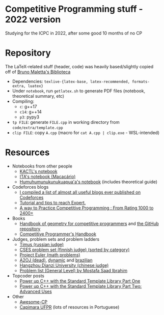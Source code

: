 # Competitive Programming stuff - 2022 version
Studying for the ICPC in 2022, after some good 10 months of no CP

# Repository
The LaTeX-related stuff (header, code) was heavily based/slightly copied off of 
[Bruno Maletta's Biblioteca](https://github.com/brunomaletta/Biblioteca)

- Dependencies: `texlive-{latex-base, latex-recommended, formats-extra, luatex}`
- Under `notebook`, run `getlatex.sh` to generate PDF files (notebook, theoretical summary, etc)
- Compiling:
	- `c`: g++17
	- `c14`: g++14
	- `p3`: pypy3
- `tp FILE`: generate `FILE.cpp` in working directory from `code/extra/template.cpp`
- `clip FILE`: copy `A.cpp` (macro for `cat A.cpp | clip.exe` - WSL-intended)

# Resources
- Notebooks from other people
  - [KACTL's notebook](https://github.com/kth-competitive-programming/kactl/blob/main/kactl.pdf)
  - [ITA's notebook (Macacário)](https://www.overleaf.com/project/5c34f0a7365e7c08d7483eef)
  - [Humuhumunukunukuapua'a's notebook](https://github.com/brunomaletta/Biblioteca) (includes theoretical guide)
- Codeforces blogs
	- [I compiled a list of almost all useful blogs ever published on Codeforces](https://codeforces.com/blog/entry/91363)
	- [Tutorial and tips to reach Expert.](https://codeforces.com/blog/entry/81882)
	- [A way to Practice Competitive Programming : From Rating 1000 to 2400+](https://codeforces.com/blog/entry/66909)
- Books
  - [Handbook of geometry for competitive programmers](https://vlecomte.github.io/cp-geo.pdf) and [the GitHub repository](https://github.com/pllk/cphb)
  - [Competitive Programmer's Handbook](https://cses.fi/book/book.pdf)
- Judges, problem sets and problem ladders
	- [Timus (russian judge)](https://acm.timus.ru)
	- [CSES problem set (finnish judge) (sorted by category)](https://cses.fi/problemset/)
	- [Project Euler (math problems)](https://projecteuler.net/archives/) 
	- [A2OJ (dead)](https://a2oj.com/), [dynamic](https://a2oj.herokuapp.com/?handle=&rating=1&div=1) and [brazilian](https://quirino.net/a2oj/index.html)
	- [Hangzhou Dianzi University (chinese judge)](http://acm.hdu.edu.cn/)
  - [Problem list (General Level) by Mostafa Saad Ibrahim](https://docs.google.com/spreadsheets/d/1-n9Fnvhsnvsqh-IerE_yyIshw5RUNer_7EjwF_GW-TA/edit#gid=1918248438)
- Topcoder posts
	- [Power up C++ with the Standard Template Library Part One](https://www.topcoder.com/thrive/articles/Power%20up%20C++%20with%20the%20Standard%20Template%20Library%20Part%20One)
	- [Power up C++ with the Standard Template Library Part Two: Advanced Uses](https://www.topcoder.com/thrive/articles/Power%20up%20C++%20with%20the%20Standard%20Template%20Library%20Part%20Two:%20Advanced%20Uses)
- Other
  - [Awesome-CP](https://github.com/lnishan/awesome-competitive-programming)
  - [Capimara UFPR](https://www.inf.ufpr.br/maratona/) (lots of resources in Portuguese)
